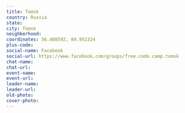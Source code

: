 ```yaml
---
title: Tomsk
country: Russia
state: 
city: Tomsk
neighborhood: 
coordinates: 56.488592, 84.952324
plus-code:
social-name: Facebook
social-url: https://www.facebook.com/groups/free.code.camp.tomsk
chat-name:
chat-url:
event-name:
event-url:
leader-name:
leader-url:
old-photo: 
cover-photo:
---
```

